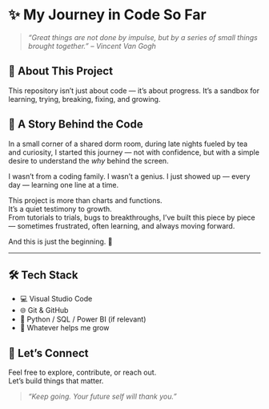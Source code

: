 # ✨ My Journey in Code So Far

> _“Great things are not done by impulse, but by a series of small things brought together.” – Vincent Van Gogh_

## 🧪 About This Project

This repository isn’t just about code — it’s about progress. It’s a sandbox for learning, trying, breaking, fixing, and growing.

## 📖 A Story Behind the Code

In a small corner of a shared dorm room, during late nights fueled by tea and curiosity, I started this journey — not with confidence, but with a simple desire to understand the _why_ behind the screen.

I wasn’t from a coding family. I wasn’t a genius. I just showed up — every day — learning one line at a time.

This project is more than charts and functions.  
It’s a quiet testimony to growth.  
From tutorials to trials, bugs to breakthroughs, I’ve built this piece by piece — sometimes frustrated, often learning, and always moving forward.

And this is just the beginning. 🌱

---

## 🛠️ Tech Stack

- 💻 Visual Studio Code
- 🌐 Git & GitHub
- 🐍 Python / SQL / Power BI (if relevant)
- 🔧 Whatever helps me grow

## 🤝 Let’s Connect

Feel free to explore, contribute, or reach out.  
Let’s build things that matter.

> _“Keep going. Your future self will thank you.”_
